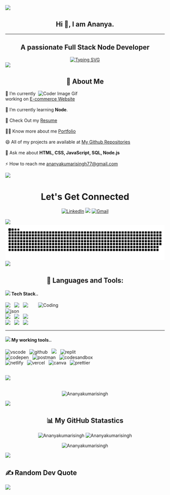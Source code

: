 ![](https://raw.githubusercontent.com/halfrost/halfrost/master/icons/header_.png)
<div>
<h2 align="center">Hi 👋, I am Ananya.</h2>
  
<hr>
  <h2 align="center">A passionate Full Stack Node Developer</h2>
<div align="center"><a href="https://git.io/typing-svg"><img src="https://readme-typing-svg.demolab.com?font=Fira+Code&pause=1000&width=435&lines=Hi!+I+am+Ananya.;I+am+a+Full+Stack+Node+Developer.;Interested+in+working+with+Team.;Curious+to+learn+new+things+!" alt="Typing SVG" /></a></div>
  
<img src='https://raw.githubusercontent.com/andreasbm/readme/master/assets/lines/colored.png' />
  
<div>
<h2 align="center">💫  About Me </h2>
  <img align="right" alt="Coder Image Gif" width="400" src="https://camo.githubusercontent.com/5a249fff657eb22fb372ea50a8553b59551fd78ea5df602fc08e3ec1e8e95bb2/68747470733a2f2f63646e2e6472696262626c652e636f6d2f75736572732f313935313138322f73637265656e73686f74732f343536303832332f383030783630302e676966">
  
 🔭 I’m currently working on <a href="https://alpine-ebrand.netlify.app/html/login">E-commerce Website</a>
  <br><br>
 🌱 I’m currently learning **Node**.
  <br><br>
 🤔 Check Out my <a href="https://drive.google.com/file/d/1Q8h7n7NZzntb8nKXSRGrFnjtI7HxaKXs/view">Resume</a>
  <br><br>
 👨‍💻  Know more about me <a href="https://ananyakumarisingh.github.io/">Portfolio</a>
  <br><br>
 😄 All of my projects are available at <a href="https://github.com/ananyakumarisingh">My Github Repositories</a>
  <br><br>
 💬 Ask me about **HTML, CSS, JavaScript, SQL, Node.js**
  <br><br>
 ⚡ How to reach me ananyakumarisingh77@gmail.com
  
<img src='https://raw.githubusercontent.com/andreasbm/readme/master/assets/lines/colored.png' />
  
<h1 align="center">Let's Get Connected</h1>
<div align="center">
 <a  href="https://www.linkedin.com/in/ananya-kumari-singh-b06564248/" target="_blank"><img alt="LinkedIn" src="https://img.shields.io/badge/linkedin%20-%230077B5.svg?&style=for-the-badge&logo=linkedin&logoColor=white" /></a>
<a href="https://twitter.com/Ananyasingh7730" target="_blank"><img src="https://img.shields.io/badge/twitter-%2300acee.svg?&style=for-the-badge&logo=twitter&logoColor=white&alt=twitter" /></a>
<a href="mailto:ananyakumarisingh77@gmail.com"><img  alt="Gmail" src="https://img.shields.io/badge/Gmail-D14836?style=for-the-badge&logo=gmail&logoColor=white" />
</div>
<br />
<img src='https://raw.githubusercontent.com/andreasbm/readme/master/assets/lines/colored.png' />
  
<div align="center">
  <a href="https://1999azzar.github.io/1999AZZAR/">
  <img  src="https://github.com/1999AZZAR/1999AZZAR/blob/main/resources/img/grid-snake.svg" alt="snake" /></a>
</div>
 <img src='https://raw.githubusercontent.com/andreasbm/readme/master/assets/lines/colored.png' /> 
 
<h2 align="center">🚀 Languages and Tools: </h2>
 
<h4><img src="https://media.giphy.com/media/iY8CRBdQXODJSCERIr/giphy.gif" width="30px">&nbsp;Tech Stack..</h4>
 <img align="right" alt="Coding" width="400" src="https://media2.giphy.com/media/L1R1tvI9svkIWwpVYr/giphy.gif?cid=ecf05e47pkbgoupmgjv98otfuzjzz3olilr56muin6aigv8q&rid=giphy.gif&ct=g">
<p>
 <img src="https://img.shields.io/badge/html5%20-%23e34f26.svg?&style=for-the-badge&logo=html5&logoColor=white" />&nbsp;&nbsp;
 <img src="https://img.shields.io/badge/css3%20-%231572B6.svg?&style=for-the-badge&logo=css3&logoColor=white" />&nbsp;&nbsp;
 <img src="https://img.shields.io/badge/react-%2320232a.svg?style=for-the-badge&logo=react&logoColor=%2361DAFB" />&nbsp;&nbsp;
<img src="https://img.shields.io/badge/Node.js-43853D?style=for-the-badge&logo=node.js&logoColor=white" alt="json" />&nbsp;&nbsp;
 <br/>
<img src="https://img.shields.io/badge/express.js-%23404d59.svg?style=for-the-badge&logo=express&logoColor=%2361DAFB" />&nbsp;&nbsp;
<img src="https://img.shields.io/badge/MongoDB-%234ea94b.svg?style=for-the-badge&logo=mongodb&logoColor=white" />&nbsp;&nbsp;
<img src="https://img.shields.io/badge/NPM-%23000000.svg?style=for-the-badge&logo=npm&logoColor=white" />&nbsp;&nbsp;
<br/>
<img src="https://img.shields.io/badge/javascript%20-%23F7DF1.svg?&style=for-the-badge&logo=javascript&logoColor=white" />&nbsp;&nbsp;
<img src="https://img.shields.io/badge/bootstrap-%23563D7C.svg?style=for-the-badge&logo=bootstrap&logoColor=white" />&nbsp;&nbsp;
<img src="https://img.shields.io/badge/mui-%231572B6.svg?style=for-the-badge&logo=mui&logoColor=white" />&nbsp;&nbsp;
<br/>
</p>
<hr>
 
<h4><img src="https://media.giphy.com/media/iY8CRBdQXODJSCERIr/giphy.gif" width="30px">&nbsp;My working tools..</h4>
<p>
  <img src="https://img.shields.io/badge/VSCode-0078D4?style=for-the-badge&logo=visual%20studio%20code&logoColor=white" alt="vscode" />&nbsp;&nbsp;
  <img src="https://img.shields.io/badge/GitHub-100000?style=for-the-badge&logo=github&logoColor=white" alt="github"/>&nbsp;&nbsp;
  <img src="https://img.shields.io/badge/Git%20-%23F7DF1E.svg?&style=for-the-badge&color=blue&logo=Git&logoColor=white" />&nbsp;&nbsp;
  <img src="https://img.shields.io/badge/replit-667881?style=for-the-badge&logo=replit&logoColor=white" alt="replit" />&nbsp;&nbsp;
 <br/>
 <img src="https://img.shields.io/badge/Codepen-000000?style=for-the-badge&logo=codepen&logoColor=white" alt="codepen" />&nbsp;&nbsp;
 <img src="https://img.shields.io/badge/Postman-FF6C37?style=for-the-badge&logo=Postman&logoColor=white" alt="postman"/>&nbsp;&nbsp;
  <img src="https://img.shields.io/badge/Codesandbox-000000?style=for-the-badge&logo=CodeSandbox&logoColor=white" alt="codesandbox" />&nbsp;&nbsp;
  <br/>
  <img src="https://img.shields.io/badge/Netlify-00C7B7?style=for-the-badge&logo=netlify&logoColor=white" alt="netlify" />&nbsp;&nbsp;
  <img src="https://img.shields.io/badge/Vercel-000000?style=for-the-badge&logo=vercel&logoColor=white" alt="vercel" />&nbsp;&nbsp;
  <img src="https://img.shields.io/badge/Canva-%2300C4CC.svg?&style=for-the-badge&logo=Canva&logoColor=white" alt="canva" />&nbsp;&nbsp;
  <img src="https://img.shields.io/badge/prettier-1A2C34?style=for-the-badge&logo=prettier&logoColor=F7BA3E" alt="prettier" />&nbsp;&nbsp;
</p>
<br/>
<img src='https://raw.githubusercontent.com/andreasbm/readme/master/assets/lines/colored.png' />
</div>
<br/>
<p align="center"> <img src="https://komarev.com/ghpvc/?username=ananyakumarisingh&label=Profile%20views&color=0e75b6&style=flat" alt="Ananyakumarisingh" /> </p>
 <img src='https://raw.githubusercontent.com/andreasbm/readme/master/assets/lines/colored.png' /> 
<h2 align="center">📊 My GitHub Statastics </h2>

 <div align ="center">
  <tr>
<td><img src="https://github-readme-stats.vercel.app/api?username=ananyakumarisingh&include_all_commits=true&count_private=true&show_icons=true&line_height=20&title_color=7A7ADB&icon_color=2234AE&text_color=D3D3D3&bg_color=0,000000,130F40" alt="Ananyakumarisingh" />
    <td><img src="https://github-readme-stats.vercel.app/api/top-langs?username=ananyakumarisingh&show_icons=true&locale=en&layout=compact&title_color=7A7ADB&icon_color=2234AE&text_color=D3D3D3&bg_color=0,000000,130F40" alt="Ananyakumarisingh" /></td>
  </tr>
  </div>
 
<div align="center">
<p><img align="center" src="https://github-readme-streak-stats.herokuapp.com/?user=ananyakumarisingh&theme=dark" alt="Ananyakumarisingh" /></p>
  </div>
</div>
<img src='https://raw.githubusercontent.com/andreasbm/readme/master/assets/lines/colored.png' /> 
 <h2> ✍️ Random Dev Quote </h2>
 <img src='https://quotes-github-readme.vercel.app/api?type=horizontal&theme=radical'/> 
</div>
